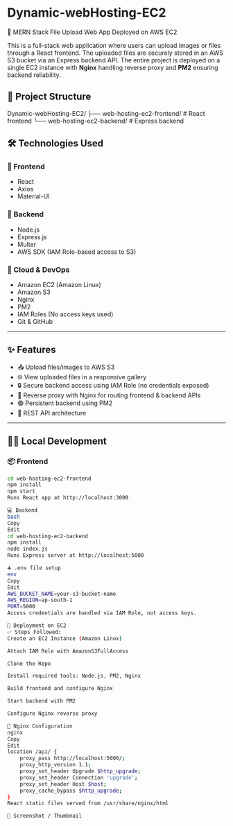 # Dynamic-webHosting-EC2
🚀 MERN Stack File Upload Web App Deployed on AWS EC2

This is a full-stack web application where users can upload images or files through a React frontend. The uploaded files are securely stored in an AWS S3 bucket via an Express backend API. The entire project is deployed on a single EC2 instance with **Nginx** handling reverse proxy and **PM2** ensuring backend reliability.


## 📂 Project Structure

Dynamic-webHosting-EC2/
├── web-hosting-ec2-frontend/ # React frontend
└── web-hosting-ec2-backend/ # Express backend


## 🛠️ Technologies Used

### 🔹 Frontend
- React
- Axios
- Material-UI

### 🔹 Backend
- Node.js
- Express.js
- Multer
- AWS SDK (IAM Role-based access to S3)

### 🔹 Cloud & DevOps
- Amazon EC2 (Amazon Linux)
- Amazon S3
- Nginx
- PM2
- IAM Roles (No access keys used)
- Git & GitHub

---

## ✨ Features

- 📤 Upload files/images to AWS S3
- 🌐 View uploaded files in a responsive gallery
- 🔒 Secure backend access using IAM Role (no credentials exposed)
- 🔁 Reverse proxy with Nginx for routing frontend & backend APIs
- 🟢 Persistent backend using PM2
- 🎯 REST API architecture

---

## 🧑‍💻 Local Development

### 📦 Frontend

```bash
cd web-hosting-ec2-frontend
npm install
npm start
Runs React app at http://localhost:3000

💻 Backend
bash
Copy
Edit
cd web-hosting-ec2-backend
npm install
node index.js
Runs Express server at http://localhost:5000

➕ .env file setup
env
Copy
Edit
AWS_BUCKET_NAME=your-s3-bucket-name
AWS_REGION=ap-south-1
PORT=5000
Access credentials are handled via IAM Role, not access keys.

🚀 Deployment on EC2
✅ Steps Followed:
Create an EC2 Instance (Amazon Linux)

Attach IAM Role with AmazonS3FullAccess

Clone the Repo

Install required tools: Node.js, PM2, Nginx

Build frontend and configure Nginx

Start backend with PM2

Configure Nginx reverse proxy

🔁 Nginx Configuration
nginx
Copy
Edit
location /api/ {
    proxy_pass http://localhost:5000/;
    proxy_http_version 1.1;
    proxy_set_header Upgrade $http_upgrade;
    proxy_set_header Connection 'upgrade';
    proxy_set_header Host $host;
    proxy_cache_bypass $http_upgrade;
}
React static files served from /usr/share/nginx/html

📸 Screenshot / Thumbnail

